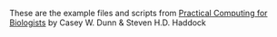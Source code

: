 These are the example files and scripts from [Practical Computing for Biologists](http://practicalcomputing.org/) by Casey W. Dunn & Steven H.D. Haddock
